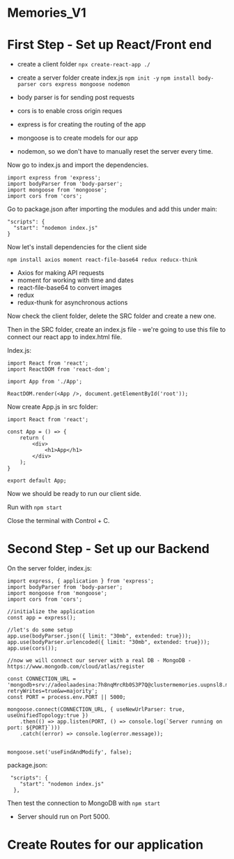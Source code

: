 # Memories_V1


# First Step - Set up React/Front end


- create a client folder
```npx create-react-app ./```



- create a server folder
create index.js
```npm init -y```
```npm install body-parser cors express mongoose nodemon```

- body parser is for sending post requests
- cors is to enable cross origin reques
- express is for creating the routing of the app
- mongoose is to create models for our app
- nodemon, so we don't have to manually reset the server every time.

Now go to index.js and import the dependencies.

```
import express from 'express';
import bodyParser from 'body-parser';
import mongoose from 'mongoose';
import cors from 'cors';
```

Go to package.json after importing the modules and add this under main:

```"type": "module",
"scripts": {
  "start": "nodemon index.js"
}

```



Now let's install dependencies for the client side 

```npm install axios moment react-file-base64 redux reducx-think```

- Axios for making API requests
- moment for working with time and dates
- react-file-base64 to convert images
- redux
- redux-thunk for asynchronous actions


Now check the client folder, delete the SRC folder and create a new one.

Then in the SRC folder, create an index.js file - we're going to use this file to connect our react app to index.html file.


Index.js:

```
import React from 'react';
import ReactDOM from 'react-dom';

import App from './App';

ReactDOM.render(<App />, document.getElementById('root'));

```


Now create App.js in src folder:

```
import React from 'react';

const App = () => {
    return (
        <div>
            <h1>App</h1>
        </div>
    );
}

export default App;
```


Now we should be ready to run our client side.

Run with ```npm start```

Close the terminal with Control + C.



# Second Step -  Set up our Backend


On the server folder, index.js:

```
import express, { application } from 'express';
import bodyParser from 'body-parser';
import mongoose from 'mongoose';
import cors from 'cors';

//initialize the application
const app = express();

//let's do some setup
app.use(bodyParser.json({ limit: "30mb", extended: true}));
app.use(bodyParser.urlencoded({ limit: "30mb", extended: true}));
app.use(cors());

//now we will connect our server with a real DB - MongoDB - https://www.mongodb.com/cloud/atlas/register

const CONNECTION_URL = 'mongodb+srv://adeolaadesina:7h8nqMrcRb0S3P7Q@clustermemories.uupnsl8.mongodb.net/?retryWrites=true&w=majority';
const PORT = process.env.PORT || 5000;

mongoose.connect(CONNECTION_URL, { useNewUrlParser: true, useUnifiedTopology:true })
    .then(() => app.listen(PORT, () => console.log(`Server running on port: ${PORT}`)))
    .catch((error) => console.log(error.message));


mongoose.set('useFindAndModify', false);

```

package.json:

```
 "scripts": {
    "start": "nodemon index.js"
  },
```

Then test the connection to MongoDB with ```npm start```

- Server should run on Port 5000.


# Create Routes for our application


